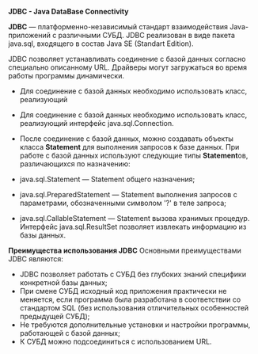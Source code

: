 **JDBC - Java DataBase Connectivity**

**JDBC** — платформенно-независимый стандарт взаимодействия Java-приложений с различными СУБД. JDBC реализован в виде пакета java.sql, входящего в состав Java SE (Standart Edition).

JDBC позволяет устанавливать соединение с базой данных согласно специально описанному URL. Драйверы могут загружаться во время работы программы динамически.
- Для соединение с базой данных необходимо использовать класс, реализующий 
- Для соединение с базой данных необходимо использовать класс, реализующий интерфейс java.sql.Connection. 
- После соединение с базой данных, можно создавать объекты класса **Statement** для выполнения запросов к базе данных.
При работе с базой данных используют следующие типы **Statement**ов, различающихся по назначению:

-	java.sql.Statement — Statement общего назначения;
-	java.sql.PreparedStatement — Statement выполнения запросов c параметрами, обозначенными символом '?' в теле запроса;
-	java.sql.CallableStatement — Statement вызова хранимых процедур.
Интерфейс java.sql.ResultSet позволяет извлекать информацию из базы данных.

**Преимущества использования JDBC**
Основными преимуществами JDBC являются:
-	JDBC позволяет работать с СУБД без глубоких знаний специфики конкретной базы данных;
- При смене СУБД исходный код приложения практически не меняется, если программа была разработана в соответствии со стандартом SQL (без использования отличительных особенностей предыдущей СУБД);
-	Не требуются дополнительные установки и настройки программы, работающей с базой данных;
-	К СУБД можно подсоединиться с использованием URL.
